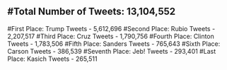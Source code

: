 #Total Number of Tweets: 13,104,552 
---
#First Place: Trump Tweets - 5,612,696
#Second Place: Rubio Tweets - 2,207,517
#Third Place: Cruz Tweets - 1,790,756
#Fourth Place: Clinton Tweets - 1,783,506
#Fifth Place: Sanders Tweets - 765,643
#Sixth Place: Carson Tweets - 386,539
#Seventh Place: Jeb! Tweets - 293,401
#Last Place: Kasich Tweets - 265,511
